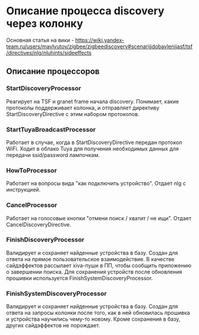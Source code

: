 # Описание процесса discovery через колонку

Основная статья на вики - https://wiki.yandex-team.ru/users/mavlyutov/zigbee/zigbeediscovery#scenarijjdobavlenijasf/tsf/directives/nlg/nluhints/sideeffects

## Описание процессоров 
### StartDiscoveryProcessor
Реагирует на TSF и granet frame начала discovery. 
Понимает, какие протоколы поддерживает колонка, и отправляет директиву StartDiscoveryDirective с этим набором протоколов.

### StartTuyaBroadcastProcessor
Работает в случае, когда в StartDiscoveryDirective передан протокол WiFi. 
Ходит в облако Tuya для получения необходимых данных для передачи ssid/password лампочкам. 

### HowToProcessor
Работает на вопросы вида "как подключить устройство". Отдает nlg с инструкцией.  

### CancelProcessor
Работает на голосовые кнопки "отмени поиск / хватит / не ищи". Отдает CancelDiscoveryDirective.  

### FinishDiscoveryProcessor
Валидирует и сохраняет найденные устройства в базу. Создан для ответа на прямое пользовательское взаимодействие. 
В качестве сайдэффектов рассылает xiva-пуши в ПП, чтобы сообщить приложению о завершении поиска. 
Для сохранения устройств после обновления прошивки используется FinishSystemDiscoveryProcessor. 

### FinishSystemDiscoveryProcessor
Валидирует и сохраняет найденные устройства в базу. 
Создан для ответа на запросы колонки после того, как в ней обновилась прошивка и устройства научились чему-то новому.
Кроме сохранения в базу, других сайдэффектов не порождает. 